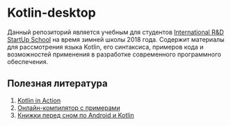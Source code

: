 # Kotlin-desktop

Данный репозиторий является учебным для студентов [International R&D StartUp School](http://intstartupschool.com/) на время зимней школы 2018 года. Содержит материалы для рассмотрения языка Kotlin, его синтаксиса, примеров кода и возможностей применения в разработке современного программного обеспечения.

## Полезная литература

1. [Kotlin in Action](https://rutracker.org/forum/viewtopic.php?t=5484031)
2. [Онлайн-компилятор с примерами](http://try.kotlinlang.org)
3. [Книжки перед сном по Android и Kotlin](https://habrahabr.ru/post/346412/)
